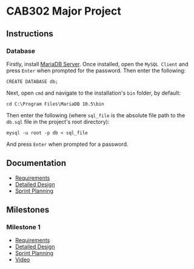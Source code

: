 CAB302 Major Project
====================
Instructions
------------
### Database
Firstly, install [MariaDB Server](https://mariadb.org/download/). Once installed, open the `MySQL Client` and press `Enter` when prompted for the password. Then enter the following: 
    
    CREATE DATABASE db;

Next, open `cmd` and navigate to the installation's `bin` folder, by default:

    cd C:\Program Files\MariaDB 10.5\bin
    
Then enter the following (where `sql_file` is the absolute file path to the `db.sql` file in the project's root directory):

    mysql -u root -p db < sql_file
    
And press `Enter` when prompted for a password.
    
Documentation
-------------
- [Requirements](/docs/requirements.md)  
- [Detailed Design](/docs/detailed-design.md)
- [Sprint Planning](/docs/sprint-planning.md)

Milestones
----------
### Milestone 1
- [Requirements](/docs/milestone-one/requirements.md)  
- [Detailed Design](/docs/milestone-one/detailed-design.md)
- [Sprint Planning](/docs/milestone-one/sprint-planning.md)
- [Video](https://youtu.be/3HGGa-gk6uI)
